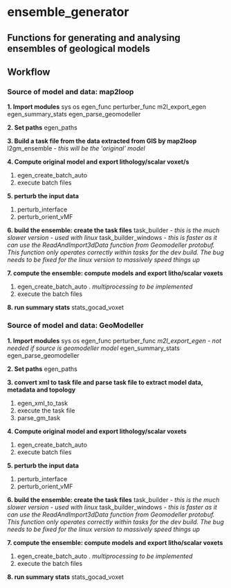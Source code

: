 # ensemble_generator

## Functions for generating and analysing ensembles of geological models

## Workflow

### Source of model and data: **map2loop**

**1. Import modules**
sys
os
egen_func
perturber_func
m2l_export_egen
egen_summary_stats
egen_parse_geomodeller

**2. Set paths**
egen_paths

**3. Build a task file from the data extracted from GIS by map2loop**
l2gm_ensemble - *this will be the 'original' model*

**4. Compute original model and export lithology/scalar voxet/s**
1. egen_create_batch_auto
2. execute batch files

**5. perturb the input data**
1. perturb_interface
2. perturb_orient_vMF

**6. build the ensemble: create the task files**
task_builder - *this is the much slower version - used with linux*
task_builder_windows - *this is faster as it can use the ReadAndImport3dData function from Geomodeller protobuf. This function only operates correctly within tasks for the dev build. The bug needs to be fixed for the linux version to massively speed things up*

**7. compute the ensemble: compute models and export litho/scalar voxets**
1. egen_create_batch_auto . *multiprocessing to be implemented*
2. execute the batch files

**8. run summary stats**
stats_gocad_voxet

### Source of model and data: **GeoModeller**

**1. Import modules**
sys
os
egen_func
perturber_func
*m2l_export_egen - not needed if source is geomodeller model*
egen_summary_stats
egen_parse_geomodeller

**2. Set paths**
egen_paths

**3. convert xml to task file and parse task file to extract model data, metadata and topology**
1. egen_xml_to_task
2. execute the task file
3. parse_gm_task

**4. Compute original model and export lithology/scalar voxets**
1. egen_create_batch_auto
2. execute batch files

**5. perturb the input data**
1. perturb_interface
2. perturb_orient_vMF

**6. build the ensemble: create the task files**
task_builder - *this is the much slower version - used with linux*
task_builder_windows - *this is faster as it can use the ReadAndImport3dData function from Geomodeller protobuf. This function only operates correctly within tasks for the dev build. The bug needs to be fixed for the linux version to massively speed things up*

**7. compute the ensemble: compute models and export litho/scalar voxets**
1. egen_create_batch_auto . *multiprocessing to be implemented*
2. execute the batch files

**8. run summary stats**
stats_gocad_voxet
